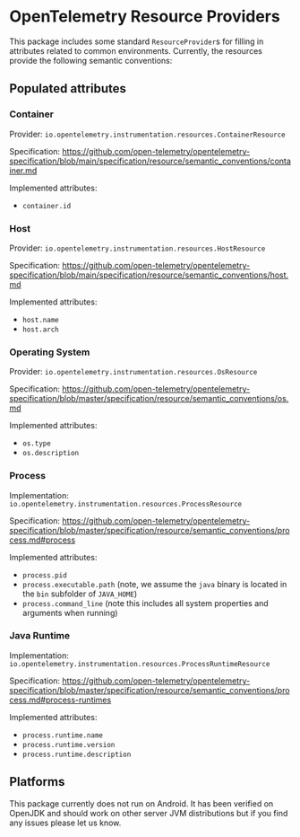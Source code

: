 # OpenTelemetry Resource Providers

This package includes some standard `ResourceProvider`s for filling in attributes related to
common environments. Currently, the resources provide the following semantic conventions:

## Populated attributes

### Container

Provider: `io.opentelemetry.instrumentation.resources.ContainerResource`

Specification: <https://github.com/open-telemetry/opentelemetry-specification/blob/main/specification/resource/semantic_conventions/container.md>

Implemented attributes:

- `container.id`

### Host

Provider: `io.opentelemetry.instrumentation.resources.HostResource`

Specification: <https://github.com/open-telemetry/opentelemetry-specification/blob/main/specification/resource/semantic_conventions/host.md>

Implemented attributes:

- `host.name`
- `host.arch`

### Operating System

Provider: `io.opentelemetry.instrumentation.resources.OsResource`

Specification: <https://github.com/open-telemetry/opentelemetry-specification/blob/master/specification/resource/semantic_conventions/os.md>

Implemented attributes:

- `os.type`
- `os.description`

### Process

Implementation: `io.opentelemetry.instrumentation.resources.ProcessResource`

Specification: <https://github.com/open-telemetry/opentelemetry-specification/blob/master/specification/resource/semantic_conventions/process.md#process>

Implemented attributes:

- `process.pid`
- `process.executable.path` (note, we assume the `java` binary is located in the `bin` subfolder of `JAVA_HOME`)
- `process.command_line` (note this includes all system properties and arguments when running)

### Java Runtime

Implementation: `io.opentelemetry.instrumentation.resources.ProcessRuntimeResource`

Specification: <https://github.com/open-telemetry/opentelemetry-specification/blob/master/specification/resource/semantic_conventions/process.md#process-runtimes>

Implemented attributes:

- `process.runtime.name`
- `process.runtime.version`
- `process.runtime.description`

## Platforms

This package currently does not run on Android. It has been verified on OpenJDK and should work on
other server JVM distributions but if you find any issues please let us know.
